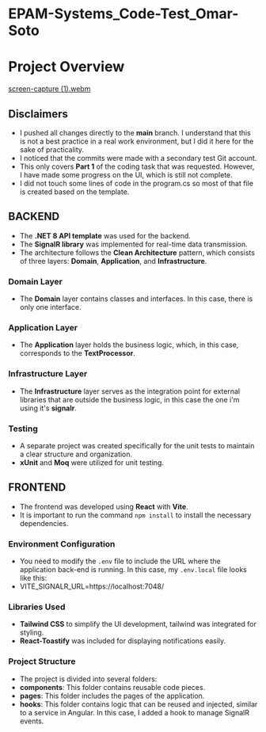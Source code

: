 # EPAM-Systems_Code-Test_Omar-Soto
# Project Overview
[screen-capture (1).webm](https://github.com/user-attachments/assets/6a48fdf2-7f24-4a9e-8b3b-9730f6e163d6)

## Disclaimers

- I pushed all changes directly to the **main** branch. I understand that this is not a best practice in a real work environment, but I did it here for the sake of practicality.
- I noticed that the commits were made with a secondary test Git account.
- This only covers **Part 1** of the coding task that was requested. However, I have made some progress on the UI, which is still not complete.
- I did not touch some lines of code in the program.cs so most of that file is created based on the template.

## BACKEND
- The **.NET 8 API template** was used for the backend.
- The **SignalR library** was implemented for real-time data transmission.
- The architecture follows the **Clean Architecture** pattern, which consists of three layers: **Domain**, **Application**, and **Infrastructure**.

### Domain Layer
- The **Domain** layer contains classes and interfaces. In this case, there is only one interface.

### Application Layer
- The **Application** layer holds the business logic, which, in this case, corresponds to the **TextProcessor**.

### Infrastructure Layer
- The **Infrastructure** layer serves as the integration point for external libraries that are outside the business logic, in this case the one i'm using it's **signalr**.
### Testing
- A separate project was created specifically for the unit tests to maintain a clear structure and organization.
- **xUnit** and **Moq** were utilized for unit testing.
## FRONTEND
- The frontend was developed using **React** with **Vite**.
- It is important to run the command `npm install` to install the necessary dependencies.

### Environment Configuration
- You need to modify the `.env` file to include the URL where the application back-end is running. In this case, my `.env.local` file looks like this:
- VITE_SIGNALR_URL=https://localhost:7048/

### Libraries Used
-  **Tailwind CSS**  to simplify the UI development, tailwind was integrated for styling.
- **React-Toastify** was included for displaying notifications easily.
### Project Structure
- The project is divided into several folders:
- **components**: This folder contains reusable code pieces.
- **pages**: This folder includes the pages of the application.
- **hooks**: This folder contains logic that can be reused and injected, similar to a service in Angular. In this case, I added a hook to manage SignalR events.
